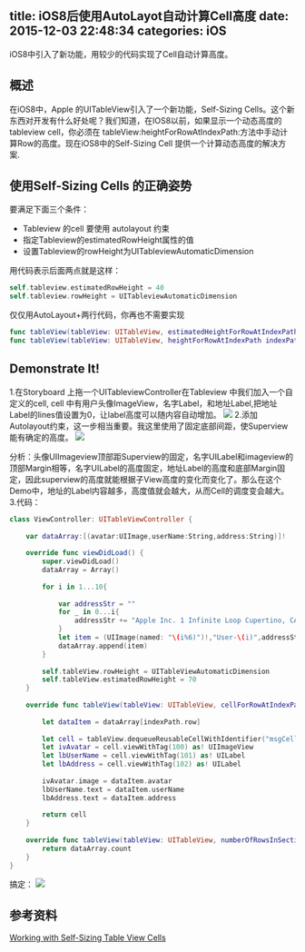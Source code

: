 title: iOS8后使用AutoLayot自动计算Cell高度
date: 2015-12-03 22:48:34
categories: iOS
---
iOS8中引入了新功能，用较少的代码实现了Cell自动计算高度。

<!--more-->
## 概述
在iOS8中，Apple 的UITableView引入了一个新功能，Self-Sizing Cells。这个新东西对开发有什么好处呢？我们知道，在IOS8以前，如果显示一个动态高度的tableview cell，你必须在 tableView:heightForRowAtIndexPath:方法中手动计算Row的高度。现在iOS8中的Self-Sizing Cell 提供一个计算动态高度的解决方案.

## 使用Self-Sizing Cells 的正确姿势
要满足下面三个条件：
* Tableview 的cell 要使用 autolayout 约束
* 指定Tableview的estimatedRowHeight属性的值
* 设置Tableview的rowHeight为UITableviewAutomaticDimension

用代码表示后面两点就是这样：

```swift
self.tableview.estimatedRowHeight = 40
self.tableview.rowHeight = UITableviewAutomaticDimension
```

仅仅用AutoLayout+两行代码，你再也不需要实现
``` swift
func tableView(tableView: UITableView, estimatedHeightForRowAtIndexPath indexPath: NSIndexPath) -> CGFloat 
func tableView(tableView: UITableView, heightForRowAtIndexPath indexPath: NSIndexPath) -> CGFloat
```

## Demonstrate It!
1.在Storyboard 上拖一个UITableviewController在Tableview 中我们加入一个自定义的cell, cell 中有用户头像ImageView，名字Label，和地址Label,把地址Label的lines值设置为0，让label高度可以随内容自动增加。
![](http://ww4.sinaimg.cn/large/8c0dc373gw1eyp4bg4fbbj21go0v410b.jpg)
2.添加Autolayout约束，这一步相当重要。我这里使用了固定底部间距，使Superview能有确定的高度。
![](http://ww4.sinaimg.cn/large/8c0dc373gw1eyp4a8r42vj21kw0mvq9y.jpg)
  
分析：头像UIImageview顶部距Superview的固定，名字UILabel和imageview的顶部Margin相等，名字UILabel的高度固定，地址Label的高度和底部Margin固定，因此superview的高度就能根据子View高度的变化而变化了。那么在这个Demo中，地址的Label内容越多，高度值就会越大，从而Cell的调度变会越大。
3.代码：
```swift
class ViewController: UITableViewController {
    
    var dataArray:[(avatar:UIImage,userName:String,address:String)]!
    
    override func viewDidLoad() {
        super.viewDidLoad()
        dataArray = Array()
        
        for i in 1...10{
            
            var addressStr = ""
            for _ in 0...i{
                addressStr += "Apple Inc. 1 Infinite Loop Cupertino, CA 95014 408-996-1010. "
            }
            let item = (UIImage(named: "\(i%6)")!,"User-\(i)",addressStr)
            dataArray.append(item)
        }
        
        self.tableView.rowHeight = UITableViewAutomaticDimension
        self.tableView.estimatedRowHeight = 70
    }
    
    override func tableView(tableView: UITableView, cellForRowAtIndexPath indexPath: NSIndexPath) -> UITableViewCell {
        
        let dataItem = dataArray[indexPath.row]
        
        let cell = tableView.dequeueReusableCellWithIdentifier("msgCell", forIndexPath: indexPath)
        let ivAvatar = cell.viewWithTag(100) as! UIImageView
        let lbUserName = cell.viewWithTag(101) as! UILabel
        let lbAddress = cell.viewWithTag(102) as! UILabel
        
        ivAvatar.image = dataItem.avatar
        lbUserName.text = dataItem.userName
        lbAddress.text = dataItem.address
        
        return cell
    }
    
    override func tableView(tableView: UITableView, numberOfRowsInSection section: Int) -> Int {      
        return dataArray.count
    }
}
```
搞定：
![](http://ww4.sinaimg.cn/large/8c0dc373gw1eyp4e54wfdg208g0f34qp.gif)

## 参考资料
[Working with Self-Sizing Table View Cells](https://developer.apple.com/library/ios/documentation/UserExperience/Conceptual/AutolayoutPG/WorkingwithSelf-SizingTableViewCells.html)